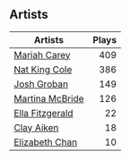 ## Artists
Artists | Plays 
----- | -----: 
[Mariah Carey](/artists/mariah-carey-31885) | 409
[Nat King Cole](/artists/nat-king-cole-3428) | 386
[Josh Groban](/artists/josh-groban-58260) | 149
[Martina McBride](/artists/martina-mcbride-35319) | 126
[Ella Fitzgerald](/artists/ella-fitzgerald-925) | 22
[Clay Aiken](/artists/clay-aiken-116167) | 18
[Elizabeth Chan](/artists/elizabeth-chan-793805) | 10

